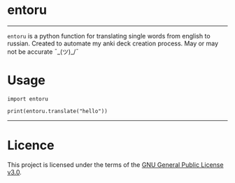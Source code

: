 # entoru

---

```entoru``` is a python function for translating single words from english to russian. Created to automate my anki deck creation process. May or may not be accurate ¯\_(ツ)_/¯

# Usage
```
import entoru

print(entoru.translate("hello"))
```
---
# Licence
This project is licensed under the terms of the [GNU General Public License v3.0](https://github.com/Jonathan-isdna/entoru/blob/master/LICENCE).
